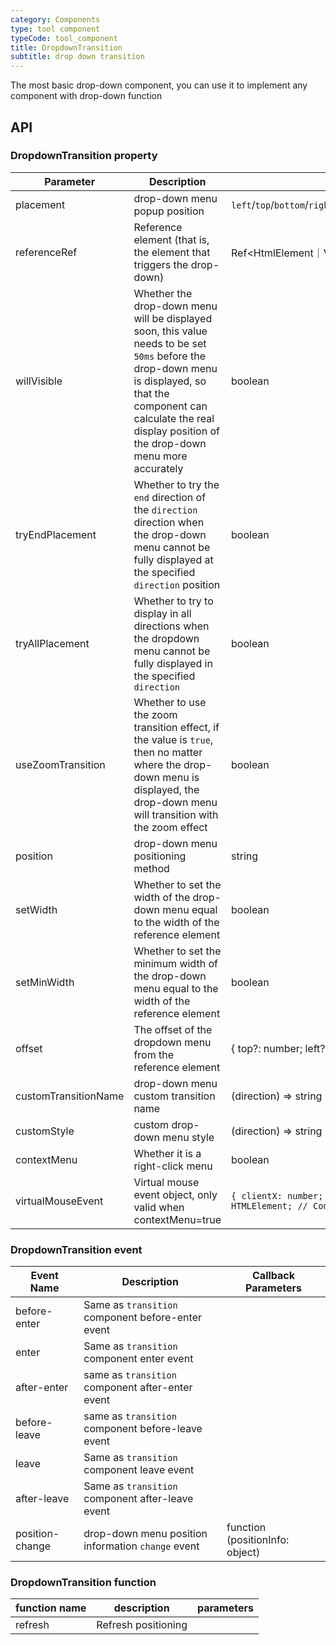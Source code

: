 ```yaml
---
category: Components
type: tool component
typeCode: tool_component
title: DropdownTransition
subtitle: drop down transition
---
```


The most basic drop-down component, you can use it to implement any component with drop-down function

## API

### DropdownTransition property

| Parameter            | Description | Type | Default |
|----------------------|---------------------------------------------------------|-------------------------------------------------------------------------|----------|
| placement            | drop-down menu popup position | `left`/`top`/`bottom`/`right`/`leftEnd`/`topEnd`/`bottomEnd`/`rightEnd` | bottom |
| referenceRef         | Reference element (that is, the element that triggers the drop-down) | Ref<HtmlElement｜VueComponent > | |
| willVisible          | Whether the drop-down menu will be displayed soon, this value needs to be set `50ms` before the drop-down menu is displayed, so that the component can calculate the real display position of the drop-down menu more accurately | boolean | false |
| tryEndPlacement      | Whether to try the `end` direction of the `direction` direction when the drop-down menu cannot be fully displayed at the specified `direction` position | boolean | true |
| tryAllPlacement      | Whether to try to display in all directions when the dropdown menu cannot be fully displayed in the specified `direction` | boolean | true |
| useZoomTransition    | Whether to use the zoom transition effect, if the value is `true`, then no matter where the drop-down menu is displayed, the drop-down menu will transition with the zoom effect | boolean | false |
| position             | drop-down menu positioning method | string | absolute |
| setWidth             | Whether to set the width of the drop-down menu equal to the width of the reference element | boolean | false |
| setMinWidth          | Whether to set the minimum width of the drop-down menu equal to the width of the reference element | boolean | false |
| offset               | The offset of the dropdown menu from the reference element | { top?: number; left?: number; } | false |
| customTransitionName | drop-down menu custom transition name | (direction) => string | |
| customStyle          | custom drop-down menu style | (direction) => string | |
| contextMenu | Whether it is a right-click menu | boolean | false |
| virtualMouseEvent | Virtual mouse event object, only valid when contextMenu=true | `{ clientX: number; clientY: number; contextElement?: HTMLElement; // Context element }` | |

### DropdownTransition event

| Event Name | Description                                        | Callback Parameters |
|--------------|----------------------------------------------------|------|
| before-enter | Same as `transition` component before-enter event  | |
| enter | Same as `transition` component enter event         | |
| after-enter | same as `transition` component after-enter event   | |
| before-leave | same as `transition` component before-leave event  | |
| leave | Same as `transition` component leave event         | |
| after-leave | Same as `transition` component after-leave event   | |
| position-change | drop-down menu position information `change` event | function (positionInfo: object) |


### DropdownTransition function

| function name | description | parameters |
|------|--------|----------------------------|
| refresh | Refresh positioning | |
